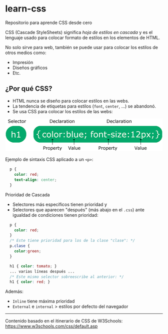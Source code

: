 # learn-css
Repositorio para aprende CSS desde cero

CSS (Cascade StyleSheets) significa *hoja de estilos en cascada* y es el lenguaje usado para colocar formato de estilos en los elementos de HTML.

No solo sirve para web, también se puede usar para colocar los estilos de otros medios como:

- Impresión
- Diseños gráficos
- Etc.

## ¿Por qué CSS?

- HTML nunca se diseño para colocar estilos en las webs.
- La tendencia de etiquetas para estilos (`font`, `center`, ...) se abandonó.
- Se usa CSS para colocar los estilos de las webs:

![alt text](image.png)

Ejemplo de sintaxis CSS aplicado a un `<p>`:

```css
  p {
    color: red;
    text-align: center;
  }
```

Prioridad de Cascada

- Selectores más específicos tienen prioridad y 
- Selectores que aparecen "después" (más abajo en el `.css`) ante igualdad de condiciones tienen prioridad:

```css
  p {
    color: red;
  }
  /* Este tiene prioridad para los de la clase "clase": */
  p.clase {
    color:green;
  }
```

```css
  h1 { color: tomato; }
  ... varias líneas después ...
  /* Este mismo selector sobreescribe al anterior: */
  h1 { color: red; }
```

Además: 

- `Inline` tiene máxima prioridad
- `External` e `internal` > estilos por defecto del navegador

---

Contenido basado en el itinerario de CSS de W3Schools: https://www.w3schools.com/css/default.asp